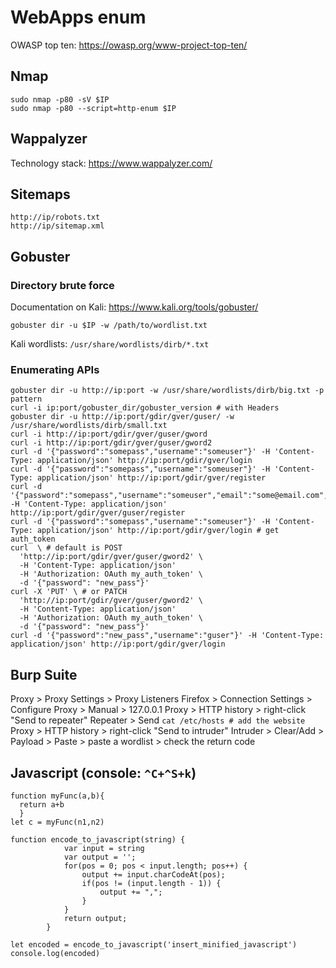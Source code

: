 # WebApps enum

OWASP top ten: https://owasp.org/www-project-top-ten/

## Nmap

```
sudo nmap -p80 -sV $IP
sudo nmap -p80 --script=http-enum $IP
```

## Wappalyzer

Technology stack: https://www.wappalyzer.com/

## Sitemaps

```
http://ip/robots.txt
http://ip/sitemap.xml
```

## Gobuster 

### Directory brute force

Documentation on Kali: https://www.kali.org/tools/gobuster/
```
gobuster dir -u $IP -w /path/to/wordlist.txt
```
Kali wordlists: `/usr/share/wordlists/dirb/*.txt`

### Enumerating APIs

```
gobuster dir -u http://ip:port -w /usr/share/wordlists/dirb/big.txt -p pattern
curl -i ip:port/gobuster_dir/gobuster_version # with Headers
gobuster dir -u http://ip:port/gdir/gver/guser/ -w /usr/share/wordlists/dirb/small.txt
curl -i http://ip:port/gdir/gver/guser/gword
curl -i http://ip:port/gdir/gver/guser/gword2
curl -d '{"password":"somepass","username":"someuser"}' -H 'Content-Type: application/json' http://ip:port/gdir/gver/login
curl -d '{"password":"somepass","username":"someuser"}' -H 'Content-Type: application/json' http://ip:port/gdir/gver/register
curl -d '{"password":"somepass","username":"someuser","email":"some@email.com","admin":"True"}' -H 'Content-Type: application/json' http://ip:port/gdir/gver/guser/register
curl -d '{"password":"somepass","username":"someuser"}' -H 'Content-Type: application/json' http://ip:port/gdir/gver/login # get auth_token
curl  \ # default is POST
  'http://ip:port/gdir/gver/guser/gword2' \
  -H 'Content-Type: application/json' 
  -H 'Authorization: OAuth my_auth_token' \
  -d '{"password": "new_pass"}'
curl -X 'PUT' \ # or PATCH
  'http://ip:port/gdir/gver/guser/gword2' \
  -H 'Content-Type: application/json' 
  -H 'Authorization: OAuth my_auth_token' \
  -d '{"password": "new_pass"}'
curl -d '{"password":"new_pass","username":"guser"}' -H 'Content-Type: application/json' http://ip:port/gdir/gver/login 

```

## Burp Suite

Proxy > Proxy Settings > Proxy Listeners
Firefox > Connection Settings > Configure Proxy > Manual > 127.0.0.1
Proxy > HTTP history > right-click "Send to repeater"
Repeater > Send
`cat /etc/hosts # add the website`
Proxy > HTTP history > right-click "Send to intruder"
Intruder > Clear/Add > Payload > Paste > paste a wordlist > check the return code

## Javascript (console: `^C+^S+k`)

```
function myFunc(a,b){
  return a+b
  }
let c = myFunc(n1,n2)

function encode_to_javascript(string) {
            var input = string
            var output = '';
            for(pos = 0; pos < input.length; pos++) {
                output += input.charCodeAt(pos);
                if(pos != (input.length - 1)) {
                    output += ",";
                }
            }
            return output;
        }
        
let encoded = encode_to_javascript('insert_minified_javascript')
console.log(encoded)
```


